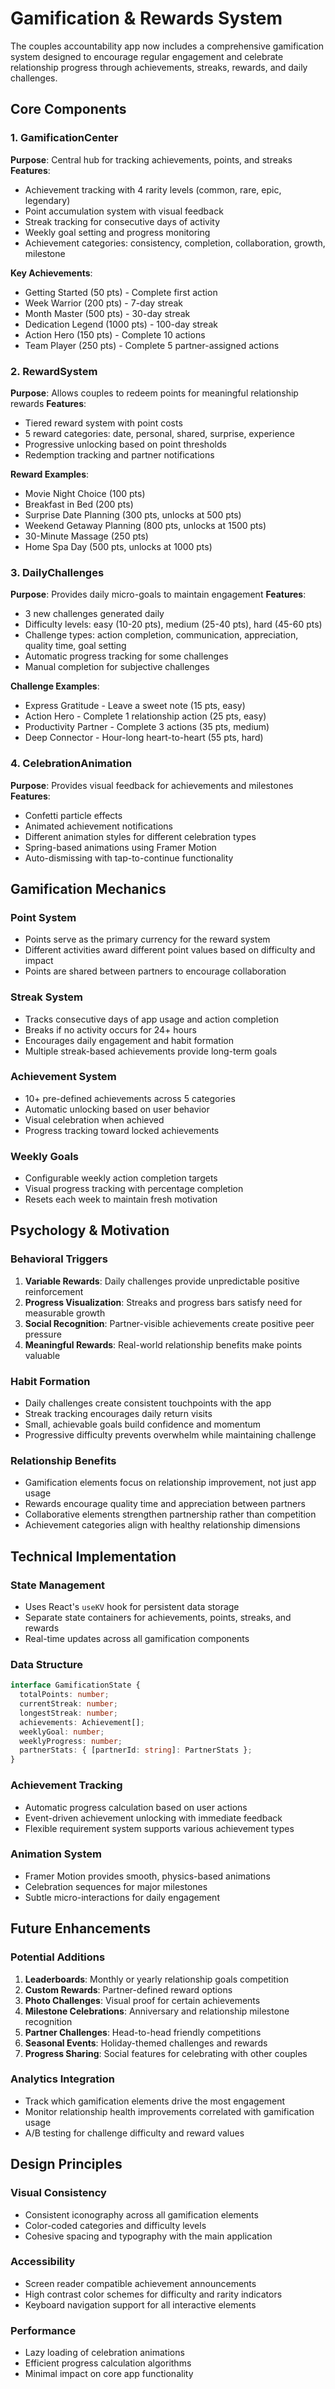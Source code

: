 # Gamification & Rewards System

The couples accountability app now includes a comprehensive gamification system designed to encourage regular engagement and celebrate relationship progress through achievements, streaks, rewards, and daily challenges.

## Core Components

### 1. GamificationCenter

**Purpose**: Central hub for tracking achievements, points, and streaks
**Features**:

- Achievement tracking with 4 rarity levels (common, rare, epic, legendary)
- Point accumulation system with visual feedback
- Streak tracking for consecutive days of activity
- Weekly goal setting and progress monitoring
- Achievement categories: consistency, completion, collaboration, growth, milestone

**Key Achievements**:

- Getting Started (50 pts) - Complete first action
- Week Warrior (200 pts) - 7-day streak
- Month Master (500 pts) - 30-day streak
- Dedication Legend (1000 pts) - 100-day streak
- Action Hero (150 pts) - Complete 10 actions
- Team Player (250 pts) - Complete 5 partner-assigned actions

### 2. RewardSystem

**Purpose**: Allows couples to redeem points for meaningful relationship rewards
**Features**:

- Tiered reward system with point costs
- 5 reward categories: date, personal, shared, surprise, experience
- Progressive unlocking based on point thresholds
- Redemption tracking and partner notifications

**Reward Examples**:

- Movie Night Choice (100 pts)
- Breakfast in Bed (200 pts)
- Surprise Date Planning (300 pts, unlocks at 500 pts)
- Weekend Getaway Planning (800 pts, unlocks at 1500 pts)
- 30-Minute Massage (250 pts)
- Home Spa Day (500 pts, unlocks at 1000 pts)

### 3. DailyChallenges

**Purpose**: Provides daily micro-goals to maintain engagement
**Features**:

- 3 new challenges generated daily
- Difficulty levels: easy (10-20 pts), medium (25-40 pts), hard (45-60 pts)
- Challenge types: action completion, communication, appreciation, quality time, goal setting
- Automatic progress tracking for some challenges
- Manual completion for subjective challenges

**Challenge Examples**:

- Express Gratitude - Leave a sweet note (15 pts, easy)
- Action Hero - Complete 1 relationship action (25 pts, easy)
- Productivity Partner - Complete 3 actions (35 pts, medium)
- Deep Connector - Hour-long heart-to-heart (55 pts, hard)

### 4. CelebrationAnimation

**Purpose**: Provides visual feedback for achievements and milestones
**Features**:

- Confetti particle effects
- Animated achievement notifications
- Different animation styles for different celebration types
- Spring-based animations using Framer Motion
- Auto-dismissing with tap-to-continue functionality

## Gamification Mechanics

### Point System

- Points serve as the primary currency for the reward system
- Different activities award different point values based on difficulty and impact
- Points are shared between partners to encourage collaboration

### Streak System

- Tracks consecutive days of app usage and action completion
- Breaks if no activity occurs for 24+ hours
- Encourages daily engagement and habit formation
- Multiple streak-based achievements provide long-term goals

### Achievement System

- 10+ pre-defined achievements across 5 categories
- Automatic unlocking based on user behavior
- Visual celebration when achieved
- Progress tracking toward locked achievements

### Weekly Goals

- Configurable weekly action completion targets
- Visual progress tracking with percentage completion
- Resets each week to maintain fresh motivation

## Psychology & Motivation

### Behavioral Triggers

1. **Variable Rewards**: Daily challenges provide unpredictable positive reinforcement
2. **Progress Visualization**: Streaks and progress bars satisfy need for measurable growth
3. **Social Recognition**: Partner-visible achievements create positive peer pressure
4. **Meaningful Rewards**: Real-world relationship benefits make points valuable

### Habit Formation

- Daily challenges create consistent touchpoints with the app
- Streak tracking encourages daily return visits
- Small, achievable goals build confidence and momentum
- Progressive difficulty prevents overwhelm while maintaining challenge

### Relationship Benefits

- Gamification elements focus on relationship improvement, not just app usage
- Rewards encourage quality time and appreciation between partners
- Collaborative elements strengthen partnership rather than competition
- Achievement categories align with healthy relationship dimensions

## Technical Implementation

### State Management

- Uses React's `useKV` hook for persistent data storage
- Separate state containers for achievements, points, streaks, and rewards
- Real-time updates across all gamification components

### Data Structure

```typescript
interface GamificationState {
  totalPoints: number;
  currentStreak: number;
  longestStreak: number;
  achievements: Achievement[];
  weeklyGoal: number;
  weeklyProgress: number;
  partnerStats: { [partnerId: string]: PartnerStats };
}
```

### Achievement Tracking

- Automatic progress calculation based on user actions
- Event-driven achievement unlocking with immediate feedback
- Flexible requirement system supports various achievement types

### Animation System

- Framer Motion provides smooth, physics-based animations
- Celebration sequences for major milestones
- Subtle micro-interactions for daily engagement

## Future Enhancements

### Potential Additions

1. **Leaderboards**: Monthly or yearly relationship goals competition
2. **Custom Rewards**: Partner-defined reward options
3. **Photo Challenges**: Visual proof for certain achievements
4. **Milestone Celebrations**: Anniversary and relationship milestone recognition
5. **Partner Challenges**: Head-to-head friendly competitions
6. **Seasonal Events**: Holiday-themed challenges and rewards
7. **Progress Sharing**: Social features for celebrating with other couples

### Analytics Integration

- Track which gamification elements drive the most engagement
- Monitor relationship health improvements correlated with gamification usage
- A/B testing for challenge difficulty and reward values

## Design Principles

### Visual Consistency

- Consistent iconography across all gamification elements
- Color-coded categories and difficulty levels
- Cohesive spacing and typography with the main application

### Accessibility

- Screen reader compatible achievement announcements
- High contrast color schemes for difficulty and rarity indicators
- Keyboard navigation support for all interactive elements

### Performance

- Lazy loading of celebration animations
- Efficient progress calculation algorithms
- Minimal impact on core app functionality
